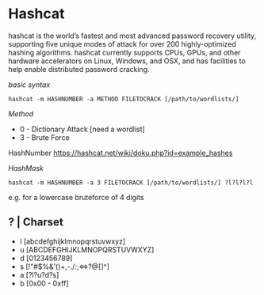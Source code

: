 # Hashcat

hashcat is the world’s fastest and most advanced password recovery utility, supporting five unique modes of attack for over 200 highly-optimized hashing algorithms. hashcat currently supports CPUs, GPUs, and other hardware accelerators on Linux, Windows, and OSX, and has facilities to help enable distributed password cracking.

*basic syntax*
```
hashcat -m HASHNUMBER -a METHOD FILETOCRACK [/path/to/wordlists/]
```

*Method* 
 - 0 - Dictionary Attack [need a wordlist]
 - 3 - Brute Force

HashNumber
https://hashcat.net/wiki/doku.php?id=example_hashes

*HashMask*
```
hashcat -m HASHNUMBER -a 3 FILETOCRACK [/path/to/wordlists/] ?l?l?l?l 
```
e.g. for a lowercase bruteforce of 4 digits

 ? | Charset
 ----
 
  - l  [abcdefghijklmnopqrstuvwxyz]
  - u  [ABCDEFGHIJKLMNOPQRSTUVWXYZ]
  - d  [0123456789]
  - s  [!"#$%&'()+,-./:;<=>?@[\]^]
  - a  [?l?u?d?s]
  - b  [0x00 - 0xff]

